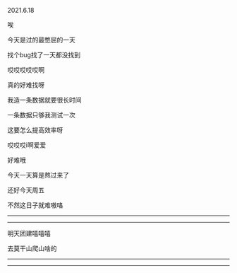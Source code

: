2021.6.18

唉

今天是过的最憋屈的一天

找个bug找了一天都没找到

哎哎哎哎哎啊

真的好难找呀

我造一条数据就要很长时间

一条数据只够我测试一次

这要怎么提高效率呀

哎哎哎i啊爱爱

好难哦

今天一天算是熬过来了

还好今天周五

不然这日子就难嗷咯

------

-------

明天团建嘻嘻嘻

去莫干山爬山啥的

----------

---------


